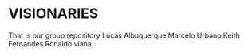 # VISIONARIES

That is our group repository
Lucas Albuquerque
Marcelo Urbano
Keith Fernandes
Ronaldo viana
